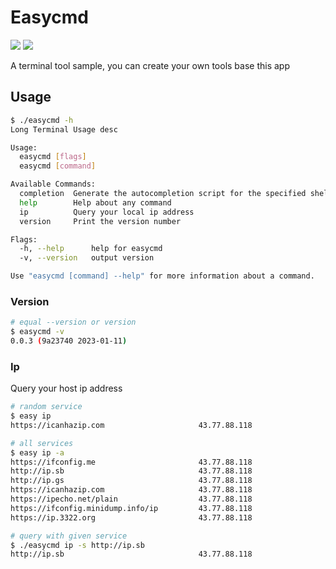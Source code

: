 # Easycmd 
<a href="https://opensource.org/licenses/MIT"><img src="https://img.shields.io/badge/license-MIT-_red.svg"></a>
<a href="https://github.com/projectdiscovery/simplehttpserver/issues"><img src="https://img.shields.io/badge/contributions-welcome-brightgreen.svg?style=flat"></a>

A terminal tool sample, you can create your own tools base this app

## Usage

```bash
$ ./easycmd -h   
Long Terminal Usage desc

Usage:
  easycmd [flags]
  easycmd [command]

Available Commands:
  completion  Generate the autocompletion script for the specified shell
  help        Help about any command
  ip          Query your local ip address
  version     Print the version number

Flags:
  -h, --help      help for easycmd
  -v, --version   output version

Use "easycmd [command] --help" for more information about a command.
```

### Version

```bash
# equal --version or version
$ easycmd -v 
0.0.3 (9a23740 2023-01-11)
```

### Ip

Query your host ip address

```bash
# random service
$ easy ip
https://icanhazip.com                     43.77.88.118
```

```bash
# all services
$ easy ip -a
https://ifconfig.me                       43.77.88.118
http://ip.sb                              43.77.88.118
http://ip.gs                              43.77.88.118
https://icanhazip.com                     43.77.88.118
https://ipecho.net/plain                  43.77.88.118
https://ifconfig.minidump.info/ip         43.77.88.118
https://ip.3322.org                       43.77.88.118
```

```bash
# query with given service
$ ./easycmd ip -s http://ip.sb
http://ip.sb                              43.77.88.118
```


